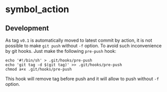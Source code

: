 # symbol_action

## Development

As tag `v0.1` is automatically moved to latest commit by action, it is not possible to make `git push` without `-f` option.
To avoid such inconvenience by git hooks. Just make the following `pre-push` hook:

    echo '#!/bin/sh' > .git/hooks/pre-push
    echo 'git tag -d $(git tag)' >> .git/hooks/pre-push
    chmod a+x .git/hooks/pre-push

This hook will remove tag before push and it will allow to push without `-f` option.